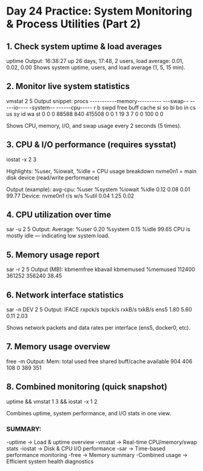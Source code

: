 # Day 24 Practice: System Monitoring & Process Utilities (Part 2)

## 1. Check system uptime & load averages
uptime
Output:
16:38:27 up 26 days, 17:48,  2 users,  load average: 0.01, 0.02, 0.00
Shows system uptime, users, and load average (1, 5, 15 min).

## 2. Monitor live system statistics
vmstat 2 5
Output snippet:
procs -----------memory---------- ---swap-- -----io---- -system-- ------cpu-----
r  b   swpd   free   buff  cache   si   so    bi    bo   in   cs us sy id wa st
0  0      0  88588    840 415508    0    0     1    19    3    7  0  0 100  0  0

Shows CPU, memory, I/O, and swap usage every 2 seconds (5 times).

## 3. CPU & I/O performance (requires sysstat)
iostat -x 2 3

Highlights:
%user, %iowait, %idle = CPU usage breakdown
nvme0n1 = main disk device (read/write performance)

Output (example):
avg-cpu:  %user %system %iowait %idle
           0.12    0.08    0.01  99.77
Device: nvme0n1  r/s w/s %util
           0.04 1.25  0.02

## 4. CPU utilization over time
sar -u 2 5
Output:
Average:  %user 0.20  %system 0.15  %idle 99.65
CPU is mostly idle — indicating low system load.

## 5. Memory usage report
sar -r 2 5
Output (MB):
kbmemfree   kbavail kbmemused  %memused
112400      361252    356240     38.45

## 6. Network interface statistics
sar -n DEV 2 5
Output:
IFACE   rxpck/s   txpck/s  rxkB/s  txkB/s
ens5        1.80      5.60    0.11    2.03

Shows network packets and data rates per interface (ens5, docker0, etc).

## 7. Memory usage overview
free -m
Output:
Mem:   total  used  free  shared  buff/cache  available
       904    406   108       0        389         351

## 8. Combined monitoring (quick snapshot)
uptime && vmstat 1 3 && iostat -x 1 2

Combines uptime, system performance, and I/O stats in one view.

### SUMMARY:
-uptime → Load & uptime overview
-vmstat → Real-time CPU/memory/swap stats
-iostat → Disk & CPU I/O performance
-sar → Time-based performance monitoring
-free → Memory summary
-Combined usage → Efficient system health diagnostics
